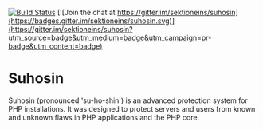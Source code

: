 [![Build Status](https://travis-ci.org/sektioneins/suhosin.svg?branch=master)](https://travis-ci.org/sektioneins/suhosin)
[![Join the chat at https://gitter.im/sektioneins/suhosin](https://badges.gitter.im/sektioneins/suhosin.svg)](https://gitter.im/sektioneins/suhosin?utm_source=badge&utm_medium=badge&utm_campaign=pr-badge&utm_content=badge)

# Suhosin

Suhosin (pronounced 'su-ho-shin') is an advanced protection system for PHP installations. It was designed to protect servers and users from known and unknown flaws in PHP applications and the PHP core.
